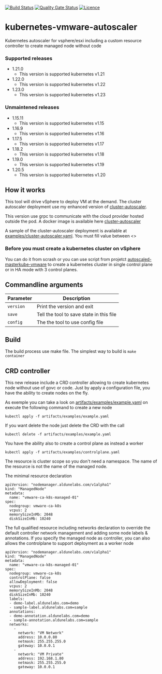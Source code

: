 [![Build Status](https://github.com/fred78290/kubernetes-vmware-autoscaler/actions/workflows/ci.yml/badge.svg?branch=master)](https://github.com/Fred78290/Fred78290_kubernetes-vmware-autoscaler/actions)
[![Quality Gate Status](https://sonarcloud.io/api/project_badges/measure?project=Fred78290_kubernetes-vmware-autoscaler&metric=alert_status)](https://sonarcloud.io/dashboard?id=Fred78290_kubernetes-vmware-autoscaler)
[![Licence](https://img.shields.io/hexpm/l/plug.svg)](https://github.com/Fred78290/kubernetes-vmware-autoscaler/blob/master/LICENSE)

# kubernetes-vmware-autoscaler

Kubernetes autoscaler for vsphere/esxi including a custom resource controller to create managed node without code

### Supported releases ###

* 1.21.0
    - This version is supported kubernetes v1.21
* 1.22.0
    - This version is supported kubernetes v1.22
* 1.23.0
    - This version is supported kubernetes v1.23

### Unmaintened releases

* 1.15.11
    - This version is supported kubernetes v1.15
* 1.16.9
    - This version is supported kubernetes v1.16
* 1.17.5
    - This version is supported kubernetes v1.17
* 1.18.2
    - This version is supported kubernetes v1.18
* 1.19.0
    - This version is supported kubernetes v1.19
* 1.20.5
    - This version is supported kubernetes v1.20

## How it works

This tool will drive vSphere to deploy VM at the demand. The cluster autoscaler deployment use my enhanced version of [cluster-autoscaler](https://github.com/Fred78290/autoscaler).

This version use grpc to communicate with the cloud provider hosted outside the pod. A docker image is available here [cluster-autoscaler](https://hub.docker.com/r/fred78290/cluster-autoscaler)

A sample of the cluster-autoscaler deployment is available at [examples/cluster-autoscaler.yaml](./examples/cluster-autoscaler.yaml). You must fill value between <>

### Before you must create a kubernetes cluster on vSphere

You can do it from scrash or you can use script from projetct [autoscaled-masterkube-vmware](https://github.com/Fred78290/autoscaled-masterkube-vmware) to create a kubernetes cluster in single control plane or in HA mode with 3 control planes.

## Commandline arguments

| Parameter | Description |
| --- | --- |
| `version` | Print the version and exit  |
| `save`  | Tell the tool to save state in this file  |
| `config`  |The the tool to use config file |

## Build

The build process use make file. The simplest way to build is `make container`

## CRD controller

This new release include a CRD controller allowing to create kubernetes node without use of govc or code. Just by apply a configuration file, you have the ability to create nodes on the fly.

As exemple you can take a look on [artifacts/examples/example.yaml](artifacts/examples/example.yaml) on execute the following command to create a new node

```
kubectl apply -f artifacts/examples/example.yaml
```

If you want delete the node just delete the CRD with the call

```
kubectl delete -f artifacts/examples/example.yaml
```

You have the ability also to create a control plane as instead a worker

```
kubectl apply -f artifacts/examples/controlplane.yaml
```

The resource is cluster scope so you don't need a namespace. The name of the resource is not the name of the managed node.

The minimal resource declaration

```
apiVersion: "nodemanager.aldunelabs.com/v1alpha1"
kind: "ManagedNode"
metadata:
  name: "vmware-ca-k8s-managed-01"
spec:
  nodegroup: vmware-ca-k8s
  vcpus: 2
  memorySizeInMb: 2048
  diskSizeInMb: 10240
```

The full qualified resource including networks declaration to override the default controller network management and adding some node labels & annotations. If you specify the managed node as controller, you can also allows the controlplane to support deployment as a worker node

```
apiVersion: "nodemanager.aldunelabs.com/v1alpha1"
kind: "ManagedNode"
metadata:
  name: "vmware-ca-k8s-managed-01"
spec:
  nodegroup: vmware-ca-k8s
  controlPlane: false
  allowDeployment: false
  vcpus: 2
  memorySizeInMb: 2048
  diskSizeInMb: 10240
  labels:
  - demo-label.aldunelabs.com=demo
  - sample-label.aldunelabs.com=sample
  annotations:
  - demo-annotation.aldunelabs.com=demo
  - sample-annotation.aldunelabs.com=sample
  networks:
    -
      network: "VM Network"
      address: 10.0.0.80
      netmask: 255.255.255.0
      gateway: 10.0.0.1
    -
      network: "VM Private"
      address: 192.168.1.80
      netmask: 255.255.255.0
      gateway: 10.0.0.1
```
